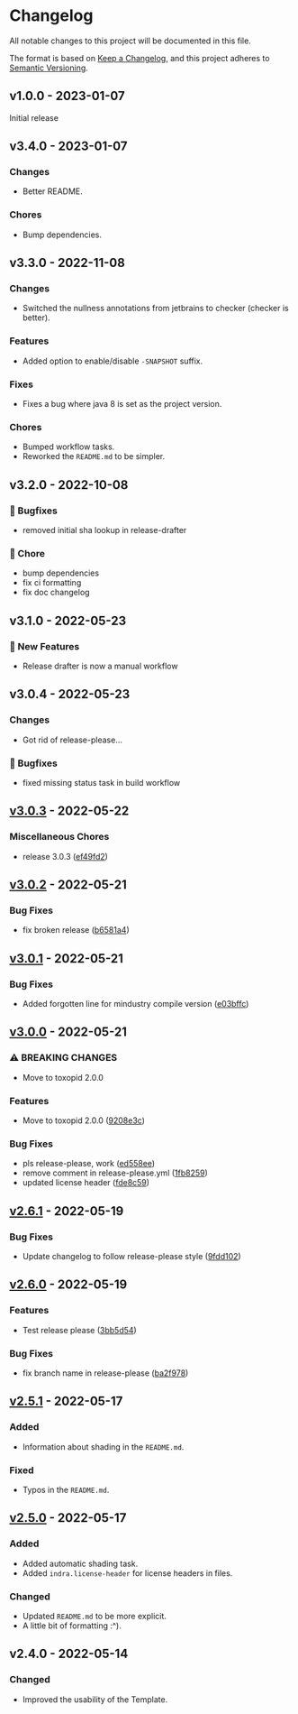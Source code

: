 # Changelog

All notable changes to this project will be documented in this file.

The format is based on [Keep a Changelog](http://keepachangelog.com/),
and this project adheres to [Semantic Versioning](http://semver.org/).

## v1.0.0 - 2023-01-07

Initial release

## v3.4.0 - 2023-01-07

### Changes

- Better README.

### Chores

- Bump dependencies.

## v3.3.0 - 2022-11-08

### Changes

- Switched the nullness annotations from jetbrains to checker (checker is better).

### Features

- Added option to enable/disable `-SNAPSHOT` suffix.

### Fixes

- Fixes a bug where java 8 is set as the project version.

### Chores

- Bumped workflow tasks.
- Reworked the `README.md` to be simpler.

## v3.2.0 - 2022-10-08

### 💊 Bugfixes

- removed initial sha lookup in release-drafter

### 🧹 Chore

- bump dependencies
- fix ci formatting
- fix doc changelog

## v3.1.0 - 2022-05-23

### 🚀 New Features

- Release drafter is now a manual workflow

## v3.0.4 - 2022-05-23

### Changes

- Got rid of release-please...

### 💊 Bugfixes

- fixed missing status task in build workflow

## [v3.0.3](https://github.com/Xpdustry/TemplatePlugin/compare/v3.0.3-SNAPSHOT...v3.0.3) - 2022-05-22

### Miscellaneous Chores

- release 3.0.3 ([ef49fd2](https://github.com/Xpdustry/TemplatePlugin/commit/ef49fd26dc65b14449a1ca58985e8da2aaa43f62))

## [v3.0.2](https://github.com/Xpdustry/TemplatePlugin/compare/v3.0.1...v3.0.2) - 2022-05-21

### Bug Fixes

- fix broken release ([b6581a4](https://github.com/Xpdustry/TemplatePlugin/commit/b6581a477826d19cf62dbe632c82d3f3d20edb64))

## [v3.0.1](https://github.com/Xpdustry/TemplatePlugin/compare/v3.0.0...v3.0.1) - 2022-05-21

### Bug Fixes

- Added forgotten line for mindustry compile version ([e03bffc](https://github.com/Xpdustry/TemplatePlugin/commit/e03bffcb936c61fef663954a99eb1a9f696b3315))

## [v3.0.0](https://github.com/Xpdustry/TemplatePlugin/compare/v2.6.1...v3.0.0) - 2022-05-21

### ⚠ BREAKING CHANGES

- Move to toxopid 2.0.0

### Features

- Move to toxopid 2.0.0 ([9208e3c](https://github.com/Xpdustry/TemplatePlugin/commit/9208e3ce21b76437dccd65e510085f13c6540bbb))

### Bug Fixes

- pls release-please, work ([ed558ee](https://github.com/Xpdustry/TemplatePlugin/commit/ed558ee00ed440400be6d1b1bf32cb7af0e5f203))
- remove comment in release-please.yml ([1fb8259](https://github.com/Xpdustry/TemplatePlugin/commit/1fb8259d931111371eb0f1c8f3915e97469456e1))
- updated license header ([fde8c59](https://github.com/Xpdustry/TemplatePlugin/commit/fde8c594acac66768d86cf372cda8ab604b13823))

## [v2.6.1](https://github.com/Xpdustry/TemplatePlugin/compare/v2.6.0...v2.6.1) - 2022-05-19

### Bug Fixes

- Update changelog to follow release-please style ([9fdd102](https://github.com/Xpdustry/TemplatePlugin/commit/9fdd102941d30f3c386d6612d23ed92d3adfd968))

## [v2.6.0](https://github.com/Xpdustry/TemplatePlugin/compare/v2.5.1...v2.6.0) - 2022-05-19

### Features

- Test release please ([3bb5d54](https://github.com/Xpdustry/TemplatePlugin/commit/3bb5d542dc8ba77583a837b2e21b89ea4f94a658))

### Bug Fixes

- fix branch name in release-please ([ba2f978](https://github.com/Xpdustry/TemplatePlugin/commit/ba2f978c33bac4993f316eb58f062f8a18c007fa))

## [v2.5.1](https://github.com/Xpdustry/TemplatePlugin/compare/v2.5.0...v2.5.1) - 2022-05-17

### Added

- Information about shading in the `README.md`.

### Fixed

- Typos in the `README.md`.

## [v2.5.0](https://github.com/Xpdustry/TemplatePlugin/compare/v2.4.0...v2.5.0) - 2022-05-17

### Added

- Added automatic shading task.
- Added `indra.license-header` for license headers in files.

### Changed

- Updated `README.md` to be more explicit.
- A little bit of formatting :^).

## v2.4.0 - 2022-05-14

### Changed

- Improved the usability of the Template.
